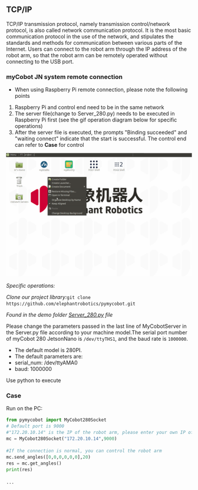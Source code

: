 ## TCP/IP

TCP/IP transmission protocol, namely transmission control/network protocol, is also called network communication protocol. It is the most basic communication protocol in the use of the network, and stipulates the standards and methods for communication between various parts of the Internet. Users can connect to the robot arm through the IP address of the robot arm, so that the robot arm can be remotely operated without connecting to the USB port.

### myCobot JN system remote connection

- When using Raspberry Pi remote connection, please note the following points
1. Raspberry Pi and control end need to be in the same network
2. The server file(change to Server_280.py) needs to be executed in Raspberry Pi first (see the gif operation diagram below for specific operations)
3. After the server file is executed, the prompts "Binding succeeded" and "waiting connect" indicate that the start is successful. The control end can refer to **Case** for control

![Server](../../../resource\3-FunctionsAndApplications\6.developmentGuide\python\TCPorIP/Server.gif)

*Specific operations:*

*Clone our project library:*`git clone https://github.com/elephantrobotics/pymycobot.git`

*Found in the demo folder [Server_280.py](https://github.com/elephantrobotics/pymycobot/blob/main/demo/Server.py) file*

Please change the parameters passed in the last line of MyCobotServer in the Server.py file according to your machine model.The serial port number of myCobot 280 JetsonNano is `/dev/ttyTHS1`, and the baud rate is `1000000`.

- The default model is 280PI.
- The default parameters are:
- serial_num: /dev/ttyAMA0
- baud: 1000000

Use python to execute

### Case

Run on the PC:

```python
from pymycobot import MyCobot280Socket
# Default port is 9000
#"172.20.10.14" is the IP of the robot arm, please enter your own IP of the robot arm
mc = MyCobot280Socket("172.20.10.14",9000)

#If the connection is normal, you can control the robot arm
mc.send_angles([0,0,0,0,0,0],20)
res = mc.get_angles()
print(res)

...

```